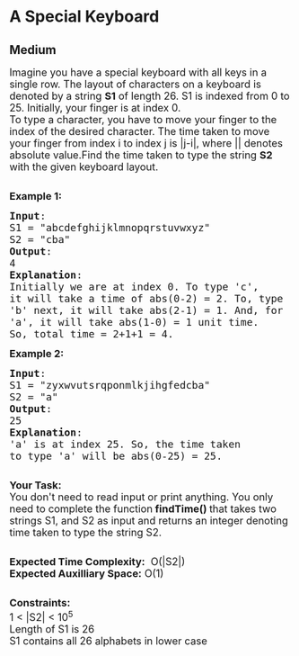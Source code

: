 # A Special Keyboard
## Medium 
<div class="problem-statement" style="user-select: auto;">
                <p style="user-select: auto;"></p><p style="user-select: auto;"><span style="font-size: 18px; user-select: auto;">Imagine you have a special keyboard with all keys in a single row. The layout of characters on a keyboard is denoted by a string <strong style="user-select: auto;">S1</strong> of length 26. S1 is indexed from 0 to 25. Initially, your finger is at index 0.<br style="user-select: auto;">
To type a character, you have to move your finger to the index of the desired character. The time taken to move your finger from index i to index j is |j-i|, where || denotes absolute value.Find the time taken to type the string <strong style="user-select: auto;">S2 </strong>with the given keyboard layout.</span></p>

<p style="user-select: auto;"><br style="user-select: auto;">
<span style="font-size: 18px; user-select: auto;"><strong style="user-select: auto;">Example 1:</strong></span></p>

<pre style="user-select: auto;"><span style="font-size: 18px; user-select: auto;"><strong style="user-select: auto;">Input</strong>: 
S1 = "abcdefghijklmnopqrstuvwxyz"
S2 = "cba"
<strong style="user-select: auto;">Output</strong>: 
4
<strong style="user-select: auto;">Explanation</strong>:
Initially we are at index 0. To type 'c',
it will take a time of abs(0-2) = 2. To, type
'b' next, it will take abs(2-1) = 1. And, for
'a', it will take abs(1-0) = 1 unit time.
So, total time = 2+1+1 = 4.</span>
</pre>

<p style="user-select: auto;"><span style="font-size: 18px; user-select: auto;"><strong style="user-select: auto;">Example 2:</strong></span></p>

<pre style="user-select: auto;"><span style="font-size: 18px; user-select: auto;"><strong style="user-select: auto;">Input</strong>: 
S1 = "zyxwvutsrqponmlkjihgfedcba"
S2 = "a"
<strong style="user-select: auto;">Output</strong>: 
25
<strong style="user-select: auto;">Explanation</strong>:
'a' is at index 25. So, the time taken
to type 'a' will be abs(0-25) = 25.</span>
</pre>

<p style="user-select: auto;"><br style="user-select: auto;">
<strong style="user-select: auto;"><span style="font-size: 18px; user-select: auto;">Your Task:</span></strong><br style="user-select: auto;">
<span style="font-size: 18px; user-select: auto;">You don't need to read input or print anything.&nbsp;You only need to complete the function<strong style="user-select: auto;"> findTime()&nbsp;</strong>that takes two strings S1, and S2 as input and returns an integer denoting time taken to type the string S2.</span></p>

<p style="user-select: auto;"><br style="user-select: auto;">
<span style="font-size: 18px; user-select: auto;"><strong style="user-select: auto;">Expected Time Complexity:</strong> &nbsp;O(|S2|)<br style="user-select: auto;">
<strong style="user-select: auto;">Expected Auxilliary Space:</strong> O(1)</span><br style="user-select: auto;">
&nbsp;</p>

<p style="user-select: auto;"><span style="font-size: 18px; user-select: auto;"><strong style="user-select: auto;">Constraints:</strong></span><br style="user-select: auto;">
<span style="font-size: 18px; user-select: auto;">1 &lt; |S2| &lt; 10<sup style="user-select: auto;">5</sup><br style="user-select: auto;">
Length of S1 is 26<br style="user-select: auto;">
S1 contains all 26 alphabets in lower case</span></p>
 <p style="user-select: auto;"></p>
            </div>